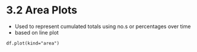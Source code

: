 # 3.2 Area Plots
* Used to represent cumulated totals using no.s or percentages over time
* based on line plot

`df.plot(kind="area")`
